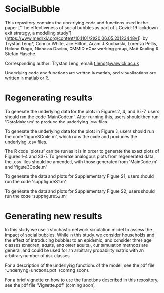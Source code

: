 # SocialBubble

This repository contains the underlying code and functions used in the paper ["The effectiveness of social bubbles as part of a Covid-19 lockdown exit strategy, a modelling study"] (https://www.medrxiv.org/content/10.1101/2020.06.05.20123448v1), by Trystan Leng*, Connor White, Joe Hilton, Adam J Kucharski, 
Lorenzo Pellis, Helena Stage, Nicholas Davies, CMMID nCov working group, Matt Keeling & Stefan Flasche.



Corresponding author: Trystan Leng, email: t.leng@warwick.ac.uk

Underlying code and functions are written in matlab, and visualisations are written in matlab or R.

# Regenerating results

To generate the underlying data for the plots in Figures 2, 4, and S3-7, users should run the code 'MainCode.m'. After running this, users should then run 'DataMaker.m' to produce the underlying .csv files. 

To generate the underlying data for the plots in Figure 3, users should run the code 'figure3Code.m', which runs the code
and produces the underlying .csv files.

The R code 'plots.r' can be run as it is in order to generate the exact plots of Figures 1-4 and S3-7. To generate analogous plots from regenerated data, the .csv files should be amended, with those generated from 'MainCode.m' and 'figure3Code.m'

To generate the data and plots for Supplementary Figure S1, users should run the code 'suppfigureS1.m'

To generate the data and plots for Supplementary Figure S2, users should run the code 'suppfigureS2.m'

# Generating new results

In this study we use a stochastic network simulation model to assess the impact of social bubbles. While in this study, we 
consider households and the effect of introducing bubbles to an epidemic, and consider three age classes (children, adults, 
and older adults), our simulation methods are general, and could be used for an arbitrary probability matrix with an arbitrary 
number of risk classes. 

For a description of the underlying functions of the model, see the pdf file 'UnderlyingFunctions.pdf' (coming soon).

For a brief vignette on how to use the functions described in this repository, see the pdf file 'Vignette.pdf' (coming soon).

